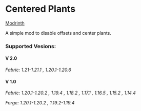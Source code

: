 # Centered Plants

[Modrinth](https://modrinth.com/mod/centered-plants)

A simple mod to disable offsets and center plants.

### Supported Vesions:
#### V 2.0
*Fabric: 1.21-1.21.1 ,  1.20.1-1.20.6*

#### V 1.0
*Fabric: 1.20.1-1.20.2 ,  1.19.4 ,  1.18.2 ,  1.17.1 ,  1.16.5 ,  1.15.2 ,  1.14.4*

*Forge: 1.20.1-1.20.2 ,  1.19.2-1.19.4*
